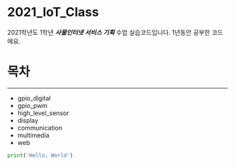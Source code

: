 # 2021_IoT_Class
2021학년도 1학년 ***사물인터넷 서비스 기획*** 수업 실습코드입니다.  1년동안 공부한 코드에요.

# 목차
---
* gpio_digital
* gpio_pwm
* high_level_sensor
* display
* communication
* multimedia
* web

```python
print('Hello, World')
```
